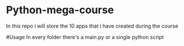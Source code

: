 # Python-mega-course
In this repo i will store the 10 apps that i have created during the course

#Usage
In every folder there's a main.py or a single python script
